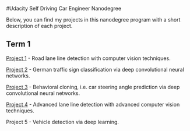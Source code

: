 
#Udacity Self Driving Car Engineer Nanodegree

Below, you can find my projects in this nanodegree program with a short description of each project.

## Term 1
[Project 1](./Term1/P1) - Road lane line detection with computer vision techniques.

[Project 2](./Term1/P2) - German traffic sign classification via deep convolutional neural networks.

[Project 3](./Term1/P3) - Behavioral cloning, i.e. car steering angle prediction via deep convolutional neural networks.

[Project 4](./Term1/P4) - Advanced lane line detection with advanced computer vision techniques.

Project 5 - Vehicle detection via deep learning.